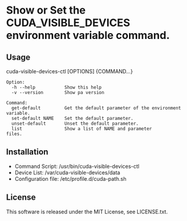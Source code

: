 # Show or Set the CUDA_VISIBLE_DEVICES environment variable command.

## Usage
cuda-visible-devices-ctl [OPTIONS] {COMMAND...} 

```
Option:
  -h --help           Show this help
  -v --version        Show pa version
```

```
Command:
  get-default         Get the default parameter of the environment variable.
  set-default NAME    Set the default parameter.
  unset-default       Unset the default parameter.
  list	              Show a list of NAME and parameter 
files.
```


## Installation
 - Command Script: /usr/bin/cuda-visible-devices-ctl
 - Device List: /var/cuda-visible-devices/data 
 - Configuration file: /etc/profile.d/cuda-path.sh

## License
This software is released under the MIT License, see LICENSE.txt.
